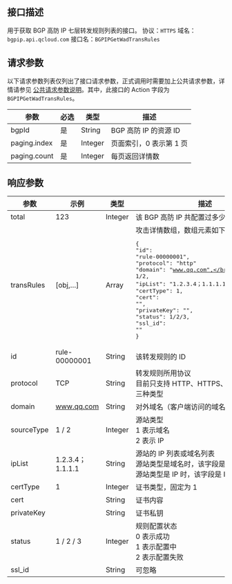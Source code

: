 ## 接口描述
用于获取 BGP 高防 IP 七层转发规则列表的接口。
协议：`HTTPS`
域名：`bgpip.api.qcloud.com`
接口名：`BGPIPGetWadTransRules`

## 请求参数
以下请求参数列表仅列出了接口请求参数，正式调用时需要加上公共请求参数，详情请参见 [公共请求参数说明](http://tcecqpoc.fsphere.cn/document/api/213/6976)。其中，此接口的 Action 字段为 `BGPIPGetWadTransRules`。

| 参数 | 必选 | 类型 | 描述 |
|---------|---------|---------|---------|
| bgpId | 是 | String | BGP 高防 IP 的资源 ID |
| paging.index | 是 | Integer | 页面索引，0 表示第 1 页 |
| paging.count | 是 | Integer | 每页返回详情数 |

## 响应参数
| 参数 | 示例 | 类型 |	描述 |
|---------|---------|---------|---------|
| total | 123 | Integer | 该 BGP 高防 IP 共配置过多少条转发规则 |
| transRules | [obj,…] | Array | 攻击详情数组，数组元素如下：<pre>{</br>"id": "rule-00000001",</br>"protocol": "http" </br>"domain": "www.qq.com",</br>"sourceType": 1/2,</br>"ipList": "1.2.3.4；1.1.1.1",</br>"certType": 1,</br>"cert": "",</br>"privateKey": "",</br>"status": 1/2/3,</br>"ssl_id": ""</br>}</pre> |
| id | rule-00000001 | String | 该转发规则的 ID |
| protocol | TCP | String | 转发规则所用协议</br>目前只支持 HTTP、HTTPS、HTTP/HTTPS 三种类型 |
| domain | www.qq.com | String | 对外域名（客户端访问的域名） |
| sourceType | 1 / 2 | Integer | 源站类型</br>1 表示域名</br>2 表示 IP |
| ipList | 1.2.3.4；1.1.1.1 | String | 源站的 IP 列表或域名列表</br>源站类型是域名时，该字段是域名</br>源站类型是 IP 时，该字段是 IP |
| certType | 1 | Integer | 证书类型，固定为 1  |
| cert |  | String | 证书内容 |
| privateKey |  | String | 证书私钥 |
| status | 1 / 2 / 3 | Integer | 规则配置状态</br>0 表示成功</br>1 表示配置中</br>2 表示配置失败 |
| ssl_id |  | String | 可忽略 |